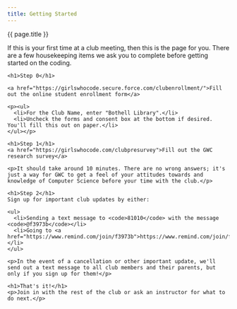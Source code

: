 ```yaml
---
title: Getting Started
---
```


<div id="getting_started" class="post container">
  <div class="title">
    {{ page.title }}
  </div>

  <div class="content">
    <p>If this is your first time at a club meeting, then this is the page for you. There are a few housekeeping items we ask you to complete before getting started on the coding.</p>

    <h1>Step 0</h1>

    <a href="https://girlswhocode.secure.force.com/clubenrollment/">Fill out the online student enrollment form</a>

    <p><ul>
      <li>For the Club Name, enter "Bothell Library".</li>
      <li>Uncheck the forms and consent box at the bottom if desired. You'll fill this out on paper.</li>
    </ul></p>

    <h1>Step 1</h1>
    <a href="https://girlswhocode.com/clubpresurvey">Fill out the GWC research survey</a>

    <p>It should take around 10 minutes. There are no wrong answers; it's just a way for GWC to get a feel of your attitudes towards and knowledge of Computer Science before your time with the club.</p>

    <h1>Step 2</h1>
    Sign up for important club updates by either:

    <ul>
      <li>Sending a text message to <code>81010</code> with the message <code>@f3973b</code></li>
      <li>Going to <a href="https://www.remind.com/join/f3973b">https://www.remind.com/join/f3973b</a></li>
    </ul>

    <p>In the event of a cancellation or other important update, we'll send out a text message to all club members and their parents, but only if you sign up for them!</p>

    <h1>That's it!</h1>
    <p>Join in with the rest of the club or ask an instructor for what to do next.</p>
  </div>
</div>

